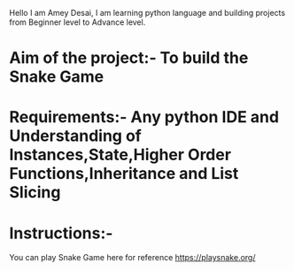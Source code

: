Hello I am Amey Desai, I am learning python language and building projects from Beginner level to Advance level.

# Aim of the project:- To build the Snake Game

# Requirements:- Any python IDE and Understanding of Instances,State,Higher Order Functions,Inheritance and List Slicing 

# Instructions:-
You can play Snake Game here for reference https://playsnake.org/


